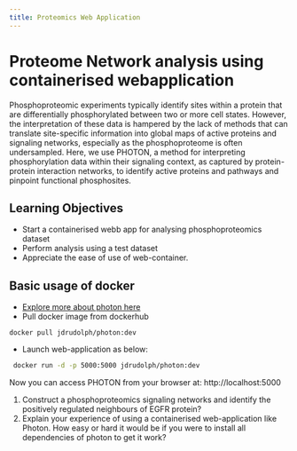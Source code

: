 ```yaml
---
title: Proteomics Web Application
---
```


# Proteome Network analysis using containerised webapplication #

Phosphoproteomic experiments typically identify sites within a protein that are differentially phosphorylated between two or more cell states. However, the interpretation of these data is hampered by the lack of methods that can translate site-specific information into global maps of active proteins and signaling networks, especially as the phosphoproteome is often undersampled. Here, we use  PHOTON, a method for interpreting phosphorylation data within their signaling context, as captured by protein-protein interaction networks, to identify active proteins and pathways and pinpoint functional phosphosites. 

## Learning Objectives
- Start a containerised webb app for analysing phosphoproteomics dataset
- Perform analysis using a test dataset
- Appreciate the ease of use of web-container.


## Basic usage of docker
- [Explore more about photon here](https://hub.docker.com/r/jdrudolph/photon)
- Pull docker image from dockerhub

```
docker pull jdrudolph/photon:dev

```
- Launch web-application as below:

```bash
 docker run -d -p 5000:5000 jdrudolph/photon:dev
```

Now you can access PHOTON from your browser at: http://localhost:5000

1. Construct a phosphoproteomics signaling networks and identify the positively regulated neighbours of EGFR  protein?
2. Explain your experience of using a containerised web-application like Photon. How easy or hard it would be if you were to install all dependencies of photon to get it work?

